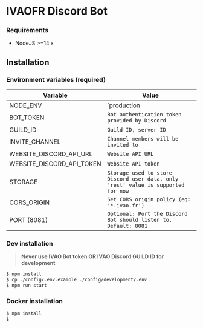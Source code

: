 # IVAOFR Discord Bot
### Requirements
- NodeJS >=14.x
## Installation

### Environment variables (required)

| Variable | Value |
|---|---|
| NODE_ENV | `production|development` |
| BOT_TOKEN | `Bot authentication token provided by Discord`   |
| GUILD_ID | `Guild ID, server ID` |
| INVITE_CHANNEL | `Channel members will be invited to` |
| WEBSITE_DISCORD_API_URL | `Website API URL` |
| WEBSITE_DISCORD_API_TOKEN | `Website API token` |
| STORAGE | `Storage used to store Discord user data, only 'rest' value is supported for now` |
| CORS_ORIGIN | `Set CORS origin policy (eg: '*.ivao.fr')` |
| PORT (8081) | `Optional: Port the Discord Bot should listen to. Default: 8081` |


### Dev installation

>**Never use IVAO Bot token OR IVAO Discord GUILD ID for development**

```bash
$ npm install
$ cp ./config/.env.example ./config/development/.env
$ npm run start
```

### Docker installation

```bash
$ npm install
$ 
```
